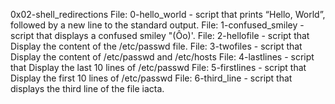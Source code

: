 0x02-shell_redirections
File: 0-hello_world - script that prints “Hello, World”, followed by a new line to the standard output.
File: 1-confused_smiley - script that displays a confused smiley "(Ôo)'.
File: 2-hellofile - script that Display the content of the /etc/passwd file.
File: 3-twofiles - script that Display the content of /etc/passwd and /etc/hosts
File: 4-lastlines - script that Display the last 10 lines of /etc/passwd
File: 5-firstlines - script that Display the first 10 lines of /etc/passwd
File: 6-third_line - script that displays the third line of the file iacta.
